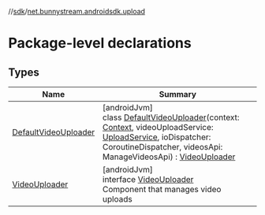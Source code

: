//[sdk](../../index.md)/[net.bunnystream.androidsdk.upload](index.md)

# Package-level declarations

## Types

| Name | Summary |
|---|---|
| [DefaultVideoUploader](-default-video-uploader/index.md) | [androidJvm]<br>class [DefaultVideoUploader](-default-video-uploader/index.md)(context: [Context](https://developer.android.com/reference/kotlin/android/content/Context.html), videoUploadService: [UploadService](../net.bunnystream.androidsdk.upload.service/-upload-service/index.md), ioDispatcher: CoroutineDispatcher, videosApi: ManageVideosApi) : [VideoUploader](-video-uploader/index.md) |
| [VideoUploader](-video-uploader/index.md) | [androidJvm]<br>interface [VideoUploader](-video-uploader/index.md)<br>Component that manages video uploads |

